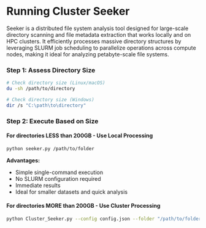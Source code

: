 # Running Cluster Seeker
Seeker is a distributed file system analysis tool designed for large-scale directory scanning and file metadata extraction that works locally and on HPC clusters. It efficiently processes massive directory structures by leveraging SLURM job scheduling to parallelize operations across compute nodes, making it ideal for analyzing petabyte-scale file systems.


### Step 1: Assess Directory Size
```bash
# Check directory size (Linux/macOS)
du -sh /path/to/directory

# Check directory size (Windows)
dir /s "C:\path\to\directory"
```

### Step 2: Execute Based on Size

#### For directories **LESS than 200GB** - Use Local Processing
```bash
python seeker.py /path/to/folder
```

**Advantages:**
- Simple single-command execution
- No SLURM configuration required
- Immediate results
- Ideal for smaller datasets and quick analysis

#### For directories **MORE than 200GB** - Use Cluster Processing
```bash
python Cluster_Seeker.py --config config.json --folder "/path/to/folder"
```
